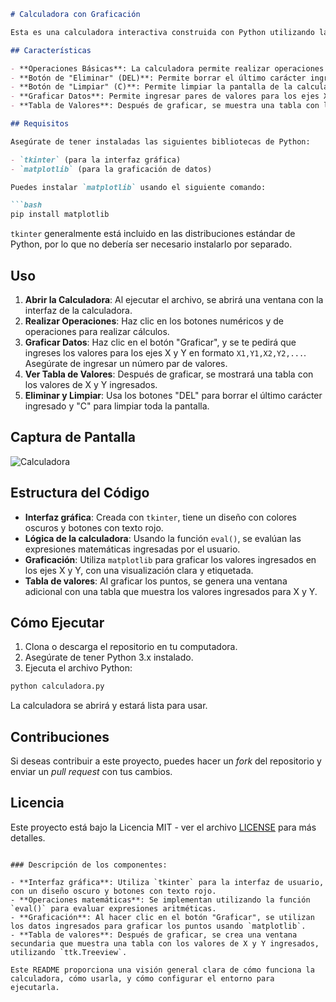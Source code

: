 
```markdown
# Calculadora con Graficación

Esta es una calculadora interactiva construida con Python utilizando la biblioteca `tkinter` para la interfaz gráfica y `matplotlib` para la graficación de datos. La calculadora es capaz de realizar operaciones matemáticas básicas (suma, resta, multiplicación, división), eliminar caracteres, limpiar la pantalla y graficar puntos en un gráfico.

## Características

- **Operaciones Básicas**: La calculadora permite realizar operaciones aritméticas estándar como suma, resta, multiplicación, y división.
- **Botón de "Eliminar" (DEL)**: Permite borrar el último carácter ingresado.
- **Botón de "Limpiar" (C)**: Permite limpiar la pantalla de la calculadora.
- **Graficar Datos**: Permite ingresar pares de valores para los ejes X y Y, y luego muestra un gráfico de los puntos ingresados.
- **Tabla de Valores**: Después de graficar, se muestra una tabla con los valores de X y Y ingresados.

## Requisitos

Asegúrate de tener instaladas las siguientes bibliotecas de Python:

- `tkinter` (para la interfaz gráfica)
- `matplotlib` (para la graficación de datos)

Puedes instalar `matplotlib` usando el siguiente comando:

```bash
pip install matplotlib
```

`tkinter` generalmente está incluido en las distribuciones estándar de Python, por lo que no debería ser necesario instalarlo por separado.

## Uso

1. **Abrir la Calculadora**: Al ejecutar el archivo, se abrirá una ventana con la interfaz de la calculadora.
2. **Realizar Operaciones**: Haz clic en los botones numéricos y de operaciones para realizar cálculos.
3. **Graficar Datos**: Haz clic en el botón "Graficar", y se te pedirá que ingreses los valores para los ejes X y Y en formato `X1,Y1,X2,Y2,...`. Asegúrate de ingresar un número par de valores.
4. **Ver Tabla de Valores**: Después de graficar, se mostrará una tabla con los valores de X y Y ingresados.
5. **Eliminar y Limpiar**: Usa los botones "DEL" para borrar el último carácter ingresado y "C" para limpiar toda la pantalla.

## Captura de Pantalla

![Calculadora](calculadora_screenshot.png)

## Estructura del Código

- **Interfaz gráfica**: Creada con `tkinter`, tiene un diseño con colores oscuros y botones con texto rojo.
- **Lógica de la calculadora**: Usando la función `eval()`, se evalúan las expresiones matemáticas ingresadas por el usuario.
- **Graficación**: Utiliza `matplotlib` para graficar los valores ingresados en los ejes X y Y, con una visualización clara y etiquetada.
- **Tabla de valores**: Al graficar los puntos, se genera una ventana adicional con una tabla que muestra los valores ingresados para X y Y.

## Cómo Ejecutar

1. Clona o descarga el repositorio en tu computadora.
2. Asegúrate de tener Python 3.x instalado.
3. Ejecuta el archivo Python:

```bash
python calculadora.py
```

La calculadora se abrirá y estará lista para usar.

## Contribuciones

Si deseas contribuir a este proyecto, puedes hacer un *fork* del repositorio y enviar un *pull request* con tus cambios.

## Licencia

Este proyecto está bajo la Licencia MIT - ver el archivo [LICENSE](LICENSE) para más detalles.

```

### Descripción de los componentes:

- **Interfaz gráfica**: Utiliza `tkinter` para la interfaz de usuario, con un diseño oscuro y botones con texto rojo.
- **Operaciones matemáticas**: Se implementan utilizando la función `eval()` para evaluar expresiones aritméticas.
- **Graficación**: Al hacer clic en el botón "Graficar", se utilizan los datos ingresados para graficar los puntos usando `matplotlib`.
- **Tabla de valores**: Después de graficar, se crea una ventana secundaria que muestra una tabla con los valores de X y Y ingresados, utilizando `ttk.Treeview`.

Este README proporciona una visión general clara de cómo funciona la calculadora, cómo usarla, y cómo configurar el entorno para ejecutarla.
